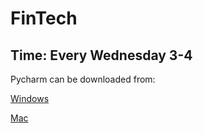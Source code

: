 # FinTech

## Time: Every Wednesday 3-4

Pycharm can be downloaded from: 

[Windows](https://www.jetbrains.com/pycharm/download/?section=windows)

[Mac](https://joeying1019.github.io/)

